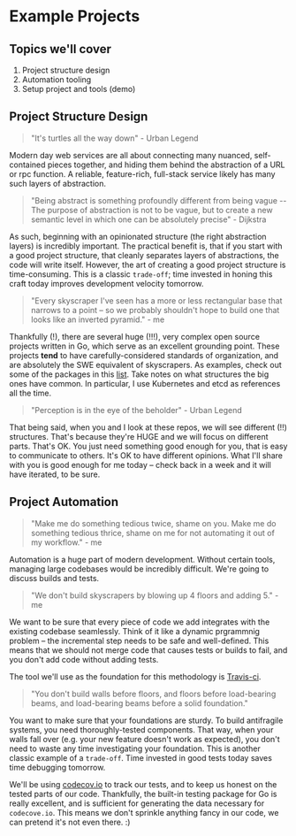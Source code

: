 # Example Projects

## Topics we'll cover

1. Project structure design
1. Automation tooling
1. Setup project and tools (demo)

## Project Structure Design

> "It's turtles all the way down" - Urban Legend

Modern day web services are all about connecting many nuanced, self-contained pieces together, and hiding them behind the abstraction of a URL or rpc function.  A reliable, feature-rich, full-stack service likely has many such layers of abstraction.

> "Being abstract is something profoundly different from being vague -- The purpose of abstraction is not to be vague, but to create a new semantic level in which one can be absolutely precise" - Dijkstra

As such, beginning with an opinionated structure (the right abstraction layers) is incredibly important.  The practical benefit is, that if you start with a good project structure, that cleanly separates layers of abstractions, the code will write itself.  However, the art of creating a good project structure is time-consuming.  This is a classic `trade-off`; time invested in honing this craft today improves development velocity tomorrow.

> "Every skyscraper I've seen has a more or less rectangular base that narrows to a point – so we probably shouldn't hope to build one that looks like an inverted pyramid." - me

Thankfully (!), there are several huge (!!!), very complex open source projects written in Go, which serve as an excellent grounding point.  These projects **tend** to have carefully-considered standards of organization, and are absolutely the SWE equivalent of skyscrapers.  As examples, check out some of the packages in this [list](https://github.com/avelino/awesome-go).  Take notes on what structures the big ones have common.  In particular, I use Kubernetes and etcd as references all the time.

> "Perception is in the eye of the beholder" - Urban Legend

That being said, when you and I look at these repos, we will see different (!!) structures.  That's because they're HUGE and we will focus on different parts.  That's OK.  You just need something good enough for you, that is easy to communicate to others.  It's OK to have different opinions.  What I'll share with you is good enough for me today – check back in a week and it will have iterated, to be sure.

## Project Automation

> "Make me do something tedious twice, shame on you.  Make me do something tedious thrice, shame on me for not automating it out of my workflow." - me

Automation is a huge part of modern development.  Without certain tools, managing large codebases would be incredibly difficult.  We're going to discuss builds and tests.

> "We don't build skyscrapers by blowing up 4 floors and adding 5." - me

We want to be sure that every piece of code we add integrates with the existing codebase seamlessly.  Think of it like a dynamic prgrammnig problem – the incremental step needs to be safe and well-defined.  This means that we should not merge code that causes tests or builds to fail, and you don't add code without adding tests.

The tool we'll use as the foundation for this methodology is [Travis-ci](http://travis-ci.org/).

> "You don't build walls before floors, and floors before load-bearing beams, and load-bearing beams before a solid foundation."

You want to make sure that your foundations are sturdy.  To build antifragile systems, you need thoroughly-tested components.  That way, when your walls fall over (e.g. your new feature doesn't work as expected), you don't need to waste any time investigating your foundation.  This is another classic example of a `trade-off`.  Time invested in good tests today saves time debugging tomorrow.

We'll be using [codecov.io](http://codecov.io/) to track our tests, and to keep us honest on the tested parts of our code.  Thankfully, the built-in testing package for Go is really excellent, and is sufficient for generating the data necessary for `codecove.io`.  This means we don't sprinkle anything fancy in our code, we can pretend it's not even there. :)


